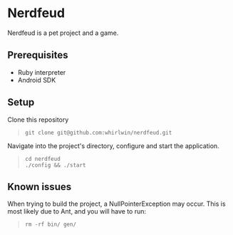 # Nerdfeud
Nerdfeud is a pet project and a game.

## Prerequisites
- Ruby interpreter
- Android SDK

## Setup
Clone this repository
>     git clone git@github.com:whirlwin/nerdfeud.git

Navigate into the project's directory, configure and start the application.
>     cd nerdfeud
>     ./config && ./start

## Known issues
When trying to build the project, a NullPointerException may occur.
This is most likely due to Ant, and you will have to run:
>     rm -rf bin/ gen/
